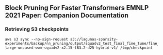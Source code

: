 ## Block Pruning For Faster Transformers EMNLP 2021 Paper: Companion Documentation

### Retrieving S3 checkpoints
```
aws s3 sync --no-sign-request s3://lagunas-sparsity-experiments/backup/nn_pruning/output/squadv2_test_final_fine_tune/fine_tuned_madlag_bert-large-uncased-wwm-squadv2-x2.15-f83.2-d25-hybrid-v1/ /tmp/checkpoint
```
